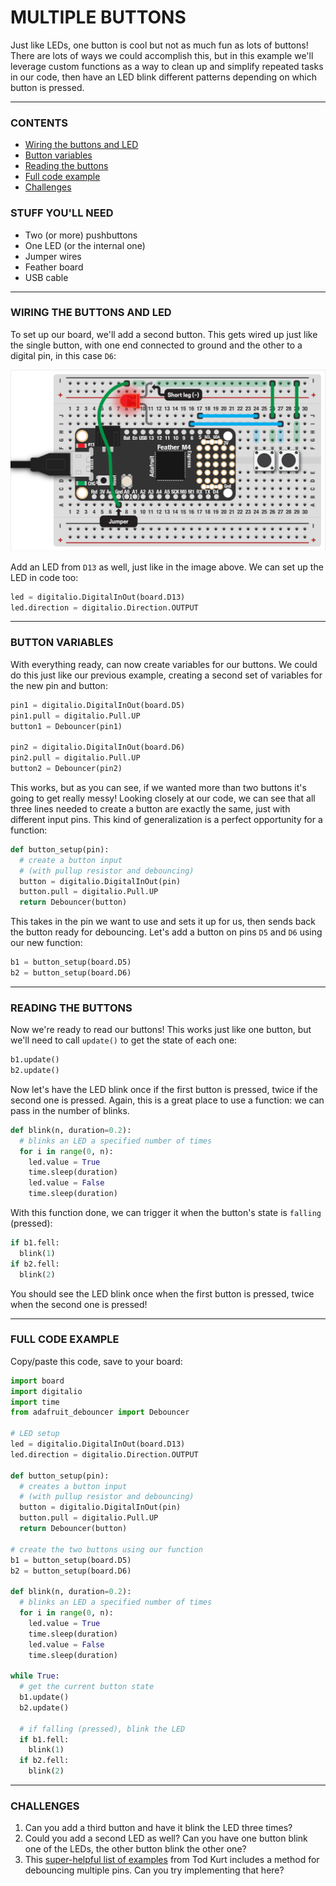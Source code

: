 # MULTIPLE BUTTONS  

Just like LEDs, one button is cool but not as much fun as lots of buttons! There are lots of ways we could accomplish this, but in this example we'll leverage custom functions as a way to clean up and simplify repeated tasks in our code, then have an LED blink different patterns depending on which button is pressed.

***

### CONTENTS  

* [Wiring the buttons and LED](#wiring-the-buttons-and-led)  
* [Button variables](#button-variables)  
* [Reading the buttons](#reading-the-buttons)  
* [Full code example](#full-code-example)  
* [Challenges](#challenges)  

### STUFF YOU'LL NEED  

* Two (or more) pushbuttons  
* One LED (or the internal one)  
* Jumper wires  
* Feather board  
* USB cable  

***

### WIRING THE BUTTONS AND LED  
To set up our board, we'll add a second button. This gets wired up just like the single button, with one end connected to ground and the other to a digital pin, in this case `D6`:

![](Images/MultipleButtons.png)

Add an LED from `D13` as well, just like in the image above. We can set up the LED in code too:

```python
led = digitalio.DigitalInOut(board.D13)
led.direction = digitalio.Direction.OUTPUT
```

***

### BUTTON VARIABLES  
With everything ready, can now create variables for our buttons. We could do this just like our previous example, creating a second set of variables for the new pin and button:

```python
pin1 = digitalio.DigitalInOut(board.D5)
pin1.pull = digitalio.Pull.UP 
button1 = Debouncer(pin1)

pin2 = digitalio.DigitalInOut(board.D6)
pin2.pull = digitalio.Pull.UP 
button2 = Debouncer(pin2)
```

This works, but as you can see, if we wanted more than two buttons it's going to get really messy! Looking closely at our code, we can see that all three lines needed to create a button are exactly the same, just with different input pins. This kind of generalization is a perfect opportunity for a function:

```python
def button_setup(pin):
  # create a button input
  # (with pullup resistor and debouncing)
  button = digitalio.DigitalInOut(pin)
  button.pull = digitalio.Pull.UP 
  return Debouncer(button)
```

This takes in the pin we want to use and sets it up for us, then sends back the button ready for debouncing. Let's add a button on pins `D5` and `D6` using our new function:  

```python
b1 = button_setup(board.D5)
b2 = button_setup(board.D6)
```

***

### READING THE BUTTONS  
Now we're ready to read our buttons! This works just like one button, but we'll need to call `update()` to get the state of each one:

```python
b1.update()
b2.update()
```

Now let's have the LED blink once if the first button is pressed, twice if the second one is pressed. Again, this is a great place to use a function: we can pass in the number of blinks.

```python
def blink(n, duration=0.2):
  # blinks an LED a specified number of times
  for i in range(0, n):
    led.value = True
    time.sleep(duration)
    led.value = False
    time.sleep(duration)
```

With this function done, we can trigger it when the button's state is `falling` (pressed):  

```python
if b1.fell:
  blink(1)
if b2.fell:
  blink(2)
```

You should see the LED blink once when the first button is pressed, twice when the second one is pressed!

***

### FULL CODE EXAMPLE  
Copy/paste this code, save to your board:

```python
import board 
import digitalio
import time
from adafruit_debouncer import Debouncer

# LED setup
led = digitalio.DigitalInOut(board.D13)
led.direction = digitalio.Direction.OUTPUT

def button_setup(pin):
  # creates a button input
  # (with pullup resistor and debouncing)
  button = digitalio.DigitalInOut(pin)
  button.pull = digitalio.Pull.UP 
  return Debouncer(button)

# create the two buttons using our function
b1 = button_setup(board.D5)
b2 = button_setup(board.D6)

def blink(n, duration=0.2):
  # blinks an LED a specified number of times
  for i in range(0, n):
    led.value = True
    time.sleep(duration)
    led.value = False
    time.sleep(duration)

while True:
  # get the current button state
  b1.update()
  b2.update()
  
  # if falling (pressed), blink the LED
  if b1.fell:
    blink(1)
  if b2.fell:
    blink(2)
```

***

### CHALLENGES  

1. Can you add a third button and have it blink the LED three times?  
2. Could you add a second LED as well? Can you have one button blink one of the LEDs, the other button blink the other one?  
3. This [super-helpful list of examples](https://github.com/todbot/circuitpython-tricks#set-up-and-debounce-a-list-of-pins) from Tod Kurt includes a method for debouncing multiple pins. Can you try implementing that here?  

